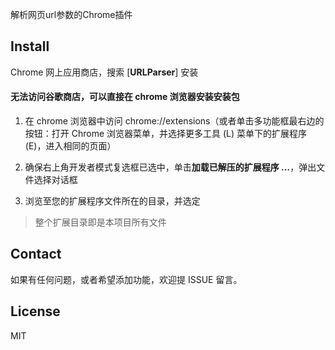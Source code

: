 解析网页url参数的Chrome插件

## Install

Chrome 网上应用商店，搜索 [**URLParser**] 安装

#### 无法访问谷歌商店，可以直接在 chrome 浏览器安装安装包

1. 在 chrome 浏览器中访问 chrome://extensions（或者单击多功能框最右边的按钮：打开 Chrome 浏览器菜单，并选择更多工具 (L) 菜单下的扩展程序 (E)，进入相同的页面）

2. 确保右上角开发者模式复选框已选中，单击**加载已解压的扩展程序 …**，弹出文件选择对话框

3. 浏览至您的扩展程序文件所在的目录，并选定

> 整个扩展目录即是本项目所有文件

## Contact

如果有任何问题，或者希望添加功能，欢迎提 ISSUE 留言。

## License

MIT
